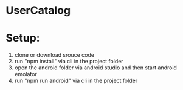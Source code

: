 # UserCatalog

# Setup:
1. clone or download srouce code
2. run "npm install" via cli in the project folder
3. open the android folder via android studio and then start android emolator
4. run "npm run android" via cli in the project folder
